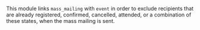 This module links `mass_mailing` with `event` in order to exclude
recipients that are already registered, confirmed, cancelled, attended,
or a combination of these states, when the mass mailing is sent.
